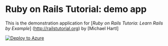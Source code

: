 # Ruby on Rails Tutorial: demo app

This is the demonstration application for [*Ruby on Rails Tutoria: Learn Rails by Example*] (http://railstutorial.org) by [Michael Hartl]

[![Deploy to Azure](http://azuredeploy.net/deploybutton.png)](https://azuredeploy.net/)
